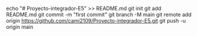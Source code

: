 echo "# Proyecto-integrador-E5" >> README.md
git init
git add README.md
git commit -m "first commit"
git branch -M main
git remote add origin https://github.com/cami2109/Proyecto-integrador-E5.git
git push -u origin main
